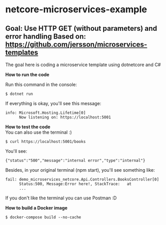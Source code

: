 # netcore-microservices-example
Goal: Use HTTP GET (without parameters) and error handling
Based on: https://github.com/jersson/microservices-templates
---
The goal here is coding a microservice template using dotnetcore and C#

**How to run the code** </br>

Run this command in the console:
```
$ dotnet run
```
If everything is okay, you'll see this message:
```
info: Microsoft.Hosting.Lifetime[0]
      Now listening on: https://localhost:5001
```

**How to test the code** </br>
You can also use the terminal :)

```
$ curl https://localhost:5001/books
```

You'll see:
```
{"status":"500","message":"internal error","type":"internal"}
```

Besides, in your original terminal (npm start), you'll see something like:
```
fail: demo_microservices_netcore.Api.Controllers.BooksController[0]
      Status:500, Message:Error here!, StackTrace:   at 
      ...
```

If you don't like the terminal you can use Postman :D

**How to build a Docker image**
```
$ docker-compose build --no-cache
```

